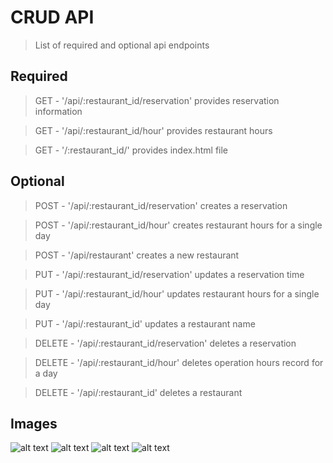 # CRUD API

> List of required and optional api endpoints

## Required

> GET - '/api/:restaurant_id/reservation' provides reservation information

> GET - '/api/:restaurant_id/hour' provides restaurant hours

> GET - '/:restaurant_id/' provides index.html file

## Optional

> POST - '/api/:restaurant_id/reservation' creates a reservation

> POST - '/api/:restaurant_id/hour' creates restaurant hours for a single day

> POST - '/api/restaurant' creates a new restaurant

> PUT - '/api/:restaurant_id/reservation' updates a reservation time

> PUT - '/api/:restaurant_id/hour' updates restaurant hours for a single day

> PUT - '/api/:restaurant_id' updates a restaurant name

> DELETE - '/api/:restaurant_id/reservation' deletes a reservation

> DELETE - '/api/:restaurant_id/hour' deletes operation hours record for a day

> DELETE - '/api/:restaurant_id' deletes a restaurant

## Images

![alt text](https://i.imgur.com/kHS40QO.png)
![alt text](https://i.imgur.com/d2B1rsJ.png)
![alt text](https://i.imgur.com/sImQERZ.png)
![alt text](https://i.imgur.com/QJ3TFEL.png)
